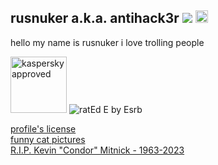 ## rusnuker a.k.a. antihack3r <img src="https://komarev.com/ghpvc/?username=rusnuker&color=420420"/> <img height=20 src="http://www.wtfpl.net/wp-content/uploads/2012/12/wtfpl-badge-2.png"/>
hello my name is rusnuker i love trolling people

<img height="90" src="https://whitelisting.kaspersky.com/Media/Default/Page/kasp_trust_2.png" alt="kaspersky approved"/> <img src="https://www.esrb.org/wp-content/uploads/2019/05/E.svg" alt="ratEd E by Esrb"/>

[profile's license](https://github.com/rusnuker/rusnuker/blob/main/LICENSE.txt)<br>
[funny cat pictures](http://funny-cats.ru/)<br>
[R.I.P. Kevin "Condor" Mitnick - 1963-2023](https://www.washingtonpost.com/obituaries/2023/07/20/kevin-mitnick-hacker-dies/)
